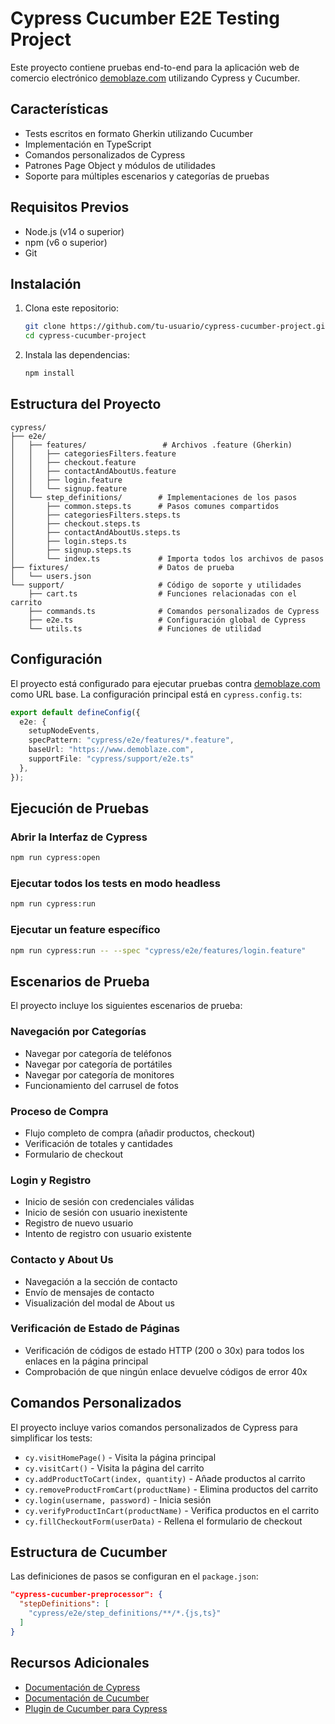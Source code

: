 # Cypress Cucumber E2E Testing Project

Este proyecto contiene pruebas end-to-end para la aplicación web de comercio electrónico [demoblaze.com](https://www.demoblaze.com) utilizando Cypress y Cucumber.

## Características

- Tests escritos en formato Gherkin utilizando Cucumber
- Implementación en TypeScript
- Comandos personalizados de Cypress
- Patrones Page Object y módulos de utilidades
- Soporte para múltiples escenarios y categorías de pruebas

## Requisitos Previos

- Node.js (v14 o superior)
- npm (v6 o superior)
- Git

## Instalación

1. Clona este repositorio:
   ```bash
   git clone https://github.com/tu-usuario/cypress-cucumber-project.git
   cd cypress-cucumber-project
   ```

2. Instala las dependencias:
   ```bash
   npm install
   ```

## Estructura del Proyecto

```
cypress/
├── e2e/
│   ├── features/                 # Archivos .feature (Gherkin)
│   │   ├── categoriesFilters.feature
│   │   ├── checkout.feature
│   │   ├── contactAndAboutUs.feature
│   │   ├── login.feature
│   │   └── signup.feature
│   └── step_definitions/        # Implementaciones de los pasos
│       ├── common.steps.ts      # Pasos comunes compartidos
│       ├── categoriesFilters.steps.ts
│       ├── checkout.steps.ts
│       ├── contactAndAboutUs.steps.ts
│       ├── login.steps.ts
│       ├── signup.steps.ts
│       └── index.ts             # Importa todos los archivos de pasos
├── fixtures/                    # Datos de prueba
│   └── users.json
└── support/                     # Código de soporte y utilidades
    ├── cart.ts                  # Funciones relacionadas con el carrito
    ├── commands.ts              # Comandos personalizados de Cypress
    ├── e2e.ts                   # Configuración global de Cypress
    └── utils.ts                 # Funciones de utilidad
```

## Configuración

El proyecto está configurado para ejecutar pruebas contra [demoblaze.com](https://www.demoblaze.com) como URL base. La configuración principal está en `cypress.config.ts`:

```typescript
export default defineConfig({
  e2e: {
    setupNodeEvents,
    specPattern: "cypress/e2e/features/*.feature",
    baseUrl: "https://www.demoblaze.com",
    supportFile: "cypress/support/e2e.ts"
  },
});
```

## Ejecución de Pruebas

### Abrir la Interfaz de Cypress

```bash
npm run cypress:open
```

### Ejecutar todos los tests en modo headless

```bash
npm run cypress:run
```

### Ejecutar un feature específico

```bash
npm run cypress:run -- --spec "cypress/e2e/features/login.feature"
```

## Escenarios de Prueba

El proyecto incluye los siguientes escenarios de prueba:

### Navegación por Categorías
- Navegar por categoría de teléfonos
- Navegar por categoría de portátiles
- Navegar por categoría de monitores
- Funcionamiento del carrusel de fotos

### Proceso de Compra
- Flujo completo de compra (añadir productos, checkout)
- Verificación de totales y cantidades
- Formulario de checkout

### Login y Registro
- Inicio de sesión con credenciales válidas
- Inicio de sesión con usuario inexistente
- Registro de nuevo usuario
- Intento de registro con usuario existente

### Contacto y About Us
- Navegación a la sección de contacto
- Envío de mensajes de contacto
- Visualización del modal de About us

### Verificación de Estado de Páginas
- Verificación de códigos de estado HTTP (200 o 30x) para todos los enlaces en la página principal
- Comprobación de que ningún enlace devuelve códigos de error 40x

## Comandos Personalizados

El proyecto incluye varios comandos personalizados de Cypress para simplificar los tests:

- `cy.visitHomePage()` - Visita la página principal
- `cy.visitCart()` - Visita la página del carrito
- `cy.addProductToCart(index, quantity)` - Añade productos al carrito
- `cy.removeProductFromCart(productName)` - Elimina productos del carrito
- `cy.login(username, password)` - Inicia sesión
- `cy.verifyProductInCart(productName)` - Verifica productos en el carrito
- `cy.fillCheckoutForm(userData)` - Rellena el formulario de checkout

## Estructura de Cucumber

Las definiciones de pasos se configuran en el `package.json`:

```json
"cypress-cucumber-preprocessor": {
  "stepDefinitions": [
    "cypress/e2e/step_definitions/**/*.{js,ts}"
  ]
}
```

## Recursos Adicionales

- [Documentación de Cypress](https://docs.cypress.io/)
- [Documentación de Cucumber](https://cucumber.io/docs/cucumber/)
- [Plugin de Cucumber para Cypress](https://github.com/badeball/cypress-cucumber-preprocessor)